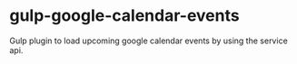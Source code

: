 # gulp-google-calendar-events
Gulp plugin to load upcoming google calendar events by using the service api.
